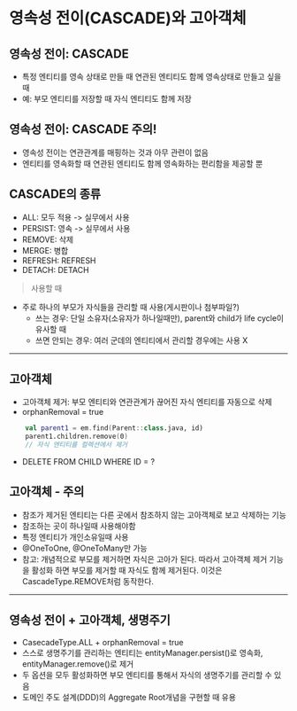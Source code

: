 # 영속성 전이(CASCADE)와 고아객체 
## 영속성 전이: CASCADE
- 특정 엔티티를 영속 상태로 만들 때 연관된 엔티티도 함께 영속상태로 만들고 싶을 때 
- 예: 부모 엔티티를 저장할 때 자식 엔티티도 함께 저장

## 영속성 전이: CASCADE 주의! 
- 영속성 전이는 연관관계를 매핑하는 것과 아무 관련이 없음 
- 엔티티를 영속화할 때 연관된 엔티티도 함께 영속화하는 편리함을 제공할 뿐 

## CASCADE의 종류 
- ALL: 모두 적용 -> 실무에서 사용
- PERSIST: 영속  -> 실무에서 사용
- REMOVE: 삭제 
- MERGE: 병합
- REFRESH: REFRESH
- DETACH: DETACH  

> 사용할 때 
- 주로 하나의 부모가 자식들을 관리할 때 사용(게시판이나 첨부파일?)
  - 쓰는 경우: 단일 소유자(소유자가 하나일때만), parent와 child가 life cycle이 유사할 때 
  - 쓰면 안되는 경우: 여러 군데의 엔티티에서 관리할 경우에는 사용 X
  
---  
## 고아객체 
- 고아객체 제거: 부모 엔티티와 연관관계가 끊어진 자식 엔티티를 자동으로 삭제 
- orphanRemoval = true
```kotlin
    val parent1 = em.find(Parent::class.java, id)
    parent1.children.remove(0)
    // 자식 엔티티를 컬렉션에서 제거
``` 
- DELETE FROM CHILD WHERE ID = ?

## 고아객체 - 주의 
- 참조가 제거된 엔티티는 다른 곳에서 참조하지 않는 고아객체로 보고 삭제하는 기능 
- 참조하는 곳이 하나일때 사용해야함 
- 특정 엔티티가 개인소유일때 사용
- @OneToOne, @OneToMany만 가능
- 참고: 개념적으로 부모를 제거하면 자식은 고아가 된다. 따라서 고아객체 제거 기능을 활성화 하면 부모를 제거할 때 자식도 함께 제거된다. 이것은 CascadeType.REMOVE처럼 동작한다.

---
## 영속성 전이 + 고아객체, 생명주기 
- CasecadeType.ALL + orphanRemoval = true
- 스스로 생명주기를 관리하는 엔티티는 entityManager.persist()로 영속화, entityManager.remove()로 제거 
- 두 옵션을 모두 활성화하면 부모 엔티티를 통해서 자식의 생명주기를 관리할 수 있음 
- 도메인 주도 설계(DDD)의 Aggregate Root개념을 구현할 때 유용 

